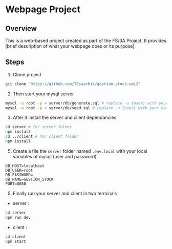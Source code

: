 # Webpage Project

## Overview
This is a web-based project created as part of the FS/3A Project. It provides [brief description of what your webpage does or its purpose].

## Steps

1. Clone project 

```sh
git clone 'https://github.com/TEssarhir/gestion-stock-umi2'
```

2. Then start your mysql server

```sh
mysql -u root -p < server/db/generate.sql # replace -u {user} with your name, and -p {password}
mysql -u root -p < server/db/seed.sql # replace -u {user} with your name, and -p {password}
```

3. After it install the server and client dependancies

```sh
cd server # for server folder
npm install
cd ../client # for client folder
npm install
```

5. Create a file the `server` folder named `.env.local` with your local variables of mysql (user and password)

```text
DB_HOST=localhost
DB_USER=root
DB_PASSWORD=
DB_NAME=GESTION_STOCK
PORT=8080
```

5. Finally run your server and client in two terminals

- server :

```sh
cd server
npm run dev
```

- client :

```sh
cd client
npm start
```

